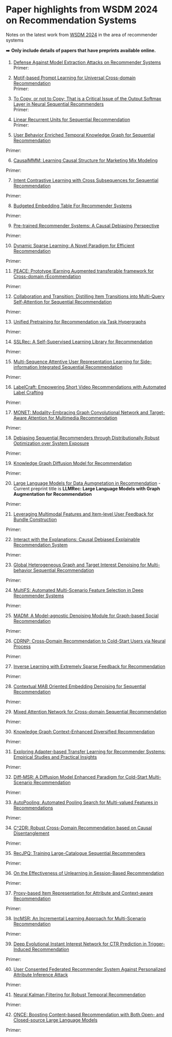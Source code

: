 # Paper highlights from WSDM 2024 on Recommendation Systems
Notes on the latest work from [WSDM 2024](https://www.wsdm-conference.org/2024) in the area of recommender systems 

➡️ __Only include details of papers that have preprints available online.__

1. [Defense Against Model Extraction Attacks on Recommender Systems](https://arxiv.org/pdf/2310.16335.pdf)  
Primer:  

2. [Motif-based Prompt Learning for Universal Cross-domain Recommendation](https://arxiv.org/pdf/2310.13303.pdf)  
Primer:

3. [To Copy, or not to Copy; That is a Critical Issue of the Output Softmax Layer in Neural Sequential Recommenders](https://arxiv.org/pdf/2310.14079.pdf)  
Primer:

4. [Linear Recurrent Units for Sequential Recommendation](https://arxiv.org/pdf/2310.02367.pdf)  
Primer:

5. [User Behavior Enriched Temporal Knowledge Graph for Sequential Recommendation](https://holdenhu.github.io/publications/)
  
Primer:

6. [CausalMMM: Learning Causal Structure for Marketing Mix Modeling]()

Primer:

7. [Intent Contrastive Learning with Cross Subsequences for Sequential Recommendation](https://arxiv.org/pdf/2310.14318)

Primer:

8. [Budgeted Embedding Table For Recommender Systems](https://arxiv.org/pdf/2310.14884)

Primer:


9. [Pre-trained Recommender Systems: A Causal Debiasing Perspective](https://arxiv.org/pdf/2310.19251)

Primer:


10. [Dynamic Sparse Learning: A Novel Paradigm for Efficient Recommendation]()

Primer:

    
11. [PEACE: Prototype lEarning Augmented transferable framework for Cross-domain rEcommendation](https://arxiv.org/pdf/2312.01916.pdf)

Primer:


12. [Collaboration and Transition: Distilling Item Transitions into Multi-Query Self-Attention for Sequential Recommendation](https://arxiv.org/pdf/2311.01056)

Primer:


13. [Unified Pretraining for Recommendation via Task Hypergraphs](https://arxiv.org/pdf/2310.13286)

Primer:


14. [SSLRec: A Self-Supervised Learning Library for Recommendation](https://arxiv.org/pdf/2308.05697)

Primer:


15. [Multi-Sequence Attentive User Representation Learning for Side-information Integrated Sequential Recommendation]()

Primer:


16. [LabelCraft: Empowering Short Video Recommendations with Automated Label Crafting](https://arxiv.org/pdf/2312.10947)

Primer:


17. [MONET: Modality-Embracing Graph Convolutional Network and Target-Aware Attention for Multimedia Recommendation](https://arxiv.org/pdf/2312.09511)

Primer:


18. [Debiasing Sequential Recommenders through Distributionally Robust Optimization over System Exposure](https://arxiv.org/pdf/2312.07036)

Primer:

19. [Knowledge Graph Diffusion Model for Recommendation](https://github.com/HKUDS/DiffKG)

Primer:

20. [Large Language Models for Data Aumgnetation in Recommendation](https://arxiv.org/pdf/2311.00423.pdf) - Current preprint title is __LLMRec: Large Language Models with Graph Augmentation for Recommendation__

Primer:


21. [Leveraging Multimodal Features and Item-level User Feedback for Bundle Construction](https://arxiv.org/pdf/2310.18770)

Primer:


22. [Interact with the Explanations: Causal Debiased Explainable Recommendation System](https://shuaili8.github.io/publications.html)

Primer:

23. [Global Heterogeneous Graph and Target Interest Denoising for Multi-behavior Sequential Recommendation]()

Primer:

24. [MultiFS: Automated Multi-Scenario Feature Selection in Deep Recommender Systems](https://dgliu.github.io)

Primer:

25. [MADM: A Model-agnostic Denoising Module for Graph-based Social Recommendation]()

Primer:

26. [CDRNP: Cross-Domain Recommendation to Cold-Start Users via Neural Process]()

Primer:

27. [Inverse Learning with Extremely Sparse Feedback for Recommendation](https://arxiv.org/pdf/2311.08302)

Primer:

28. [Contextual MAB Oriented Embedding Denoising for Sequential Recommendation](https://www.lichenliang.net)

Primer:

29. [Mixed Attention Network for Cross-domain Sequential Recommendation](https://arxiv.org/pdf/2311.08272)

Primer:

30. [Knowledge Graph Context-Enhanced Diversified Recommendation](https://arxiv.org/pdf/2310.13253)

Primer:

31. [Exploring Adapter-based Transfer Learning for Recommender Systems: Empirical Studies and Practical Insights](https://arxiv.org/pdf/2305.15036)

Primer:

32. [Diff-MSR: A Diffusion Model Enhanced Paradigm for Cold-Start Multi-Scenario Recommendation](https://wyhwhy.github.io)

Primer:

33. [AutoPooling: Automated Pooling Search for Multi-valued Features in Recommendations]()

Primer:

34. [C^2DR: Robust Cross-Domain Recommendation based on Causal Disentanglement]()

Primer:

35. [RecJPQ: Training Large-Catalogue Sequential Recommenders](https://arxiv.org/pdf/2312.06165)

Primer:


36. [On the Effectiveness of Unlearning in Session-Based Recommendation](https://arxiv.org/pdf/2312.14447.pdf)

Primer:

37. [Proxy-based Item Representation for Attribute and Context-aware Recommendation](https://arxiv.org/pdf/2312.06145)

Primer:

38. [IncMSR: An Incremental Learning Approach for Multi-Scenario Recommendation]()

Primer:

39. [Deep Evolutional Instant Interest Network for CTR Prediction in Trigger-Induced Recommendation]()

Primer:


40. [User Consented Federated Recommender System Against Personalized Attribute Inference Attack]()

Primer:

41. [Neural Kalman Filtering for Robust Temporal Recommendation]()

Primer:

42. [ONCE: Boosting Content-based Recommendation with Both Open- and Closed-source Large Language Models](https://arxiv.org/abs/2305.06566)

Primer:



